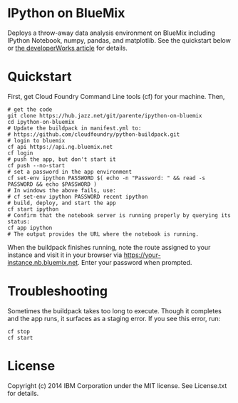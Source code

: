 # IPython on BlueMix

Deploys a throw-away data analysis environment on BlueMix including IPython Notebook, numpy, pandas, and matplotlib. See the quickstart below or [the developerWorks article](http://www.ibm.com/developerworks/cloud/library/cl-ipython-app/index.html) for details.

# Quickstart

First, get Cloud Foundry Command Line tools (cf) for your machine. Then,

```
# get the code
git clone https://hub.jazz.net/git/parente/ipython-on-bluemix
cd ipython-on-bluemix
# Update the buildpack in manifest.yml to:
# https://github.com/cloudfoundry/python-buildpack.git
# login to bluemix
cf api https://api.ng.bluemix.net
cf login
# push the app, but don't start it
cf push --no-start
# set a password in the app environment
cf set-env ipython PASSWORD $( echo -n "Password: " && read -s PASSWORD && echo $PASSWORD )
# In windows the above fails, use:
# cf set-env ipython PASSWORD recent ipython
# build, deploy, and start the app
cf start ipython
# Confirm that the notebook server is running properly by querying its status:
cf app ipython
# The output provides the URL where the notebook is running. 
```

When the buildpack finishes running, note the route assigned to your instance and visit it in your browser via https://your-instance.nb.bluemix.net. Enter your password when prompted.

# Troubleshooting

Sometimes the buildpack takes too long to execute. Though it completes and the app runs, it surfaces as a staging error. If you see this error, run:

```
cf stop
cf start
```

# License

Copyright (c) 2014 IBM Corporation under the MIT license. See License.txt for details.
